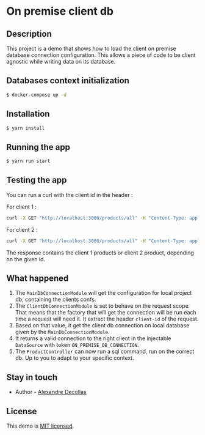 # On premise client db
## Description

This project is a demo that shows how to load the client on premise database connection configuration. This allows a piece of code to be client agnostic while writing data on its database.

## Databases context initialization

```bash
$ docker-compose up -d
```

## Installation

```bash
$ yarn install
```

## Running the app

```bash
$ yarn run start
```

## Testing the app

You can run a curl with the client id in the header : 

For client 1 :
```bash
curl -X GET "http://localhost:3000/products/all" -H "Content-Type: application/json" -H "client-id: client1"
```

For client 2 :
```bash
curl -X GET "http://localhost:3000/products/all" -H "Content-Type: application/json" -H "client-id: client2"
```

The response contains the client 1 products or client 2 product, depending on the given id.

## What happened
1. The `MainDbConnectionModule` will get the configuration for local project db, containing the clients confs.
2. The `ClientDbConnectionModule` is set to behave on the request scope. That means that the factory that will get the connection will be run each time a request will need it. It extract the header `client-id` of the request. 
3. Based on that value, it get the client db connection on local database given by the `MainDbConnectionModule`.
4. It returns a valid connection to the right client in the injectable `DataSource` with token `ON_PREMISE_DB_CONNECTION`.
5. The `ProductController` can now run a sql command, run on the correct db.
Up to you to adapt to your specific context.

## Stay in touch

- Author - [Alexandre Decollas](https://alexandredecollas.com)

## License

This demo is [MIT licensed](LICENSE).
